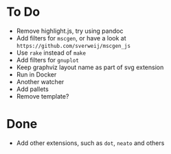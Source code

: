 # To Do

* Remove highlight.js, try using pandoc
* Add filters for `mscgen`, or have a look at `https://github.com/sverweij/mscgen_js`
* Use `rake` instead of `make`
* Add filters for `gnuplot`
* Keep graphviz layout name as part of svg extension
* Run in Docker
* Another watcher
* Add pallets
* Remove template?

# Done

* Add other extensions, such as `dot`, `neato` and others
